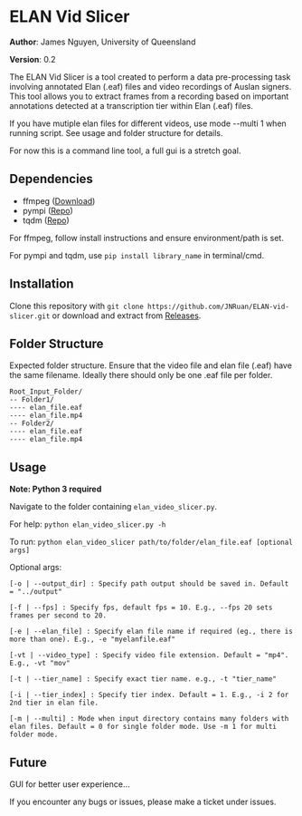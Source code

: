 # ELAN Vid Slicer

**Author**: James Nguyen, University of Queensland

**Version**: 0.2

The ELAN Vid Slicer is a tool created to perform a data pre-processing task involving annotated Elan (.eaf) files and video recordings of Auslan signers. This tool allows you to extract frames from a recording based on important annotations detected at a transcription tier within Elan (.eaf) files.

If you have mutiple elan files for different videos, use mode --multi 1 when running script. See usage and folder structure for details.

For now this is a command line tool, a full gui is a stretch goal.

## Dependencies

* ffmpeg ([Download](https://www.ffmpeg.org/download.html))
* pympi ([Repo](https://github.com/dopefishh/pympi))
* tqdm ([Repo](https://github.com/tqdm/tqdm))

For ffmpeg, follow install instructions and ensure environment/path is set.

For pympi and tqdm, use `pip install library_name` in terminal/cmd.

## Installation

Clone this repository with `git clone https://github.com/JNRuan/ELAN-vid-slicer.git` or download and extract from [Releases](https://github.com/JNRuan/ELAN-vid-slicer/releases).

## Folder Structure

Expected folder structure. Ensure that the video file and elan file (.eaf) have the same filename. Ideally there should only be one .eaf file per folder.

```
Root_Input_Folder/
-- Folder1/
---- elan_file.eaf
---- elan_file.mp4
-- Folder2/
---- elan_file.eaf
---- elan_file.mp4
```

## Usage

**Note: Python 3 required**

Navigate to the folder containing `elan_video_slicer.py`.

For help: `python elan_video_slicer.py -h`

To run: `python elan_video_slicer path/to/folder/elan_file.eaf [optional args]`

Optional args:

`[-o | --output_dir] : Specify path output should be saved in. Default = "../output"`

`[-f | --fps] : Specify fps, default fps = 10. E.g., --fps 20 sets frames per second to 20.`

`[-e | --elan_file] : Specify elan file name if required (eg., there is more than one). E.g., -e "myelanfile.eaf"`

`[-vt | --video_type] : Specify video file extension. Default = "mp4". E.g., -vt "mov"`

`[-t | --tier_name] : Specify exact tier name. e.g., -t "tier_name"`

`[-i | --tier_index] : Specify tier index. Default = 1. E.g., -i 2 for 2nd tier in elan file.`

`[-m | --multi] : Mode when input directory contains many folders with elan files. Default = 0 for single folder mode. Use -m 1 for multi folder mode.`


## Future

GUI for better user experience...

If you encounter any bugs or issues, please make a ticket under issues.
